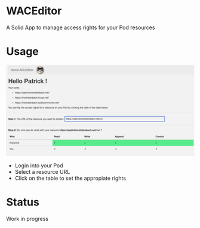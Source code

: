 # WACEditor

A Solid App to manage access rights for your Pod resources

# Usage

<img src="https://raw.githubusercontent.com/phochste/WACEditor/main/public/images/screen.png">

- Login into your Pod
- Select a resource URL
- Click on the table to set the appropiate rights

# Status

Work in progress

